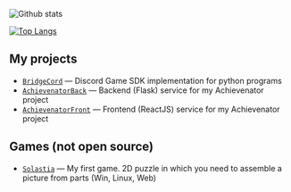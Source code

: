 
![Github stats](https://github-readme-stats.vercel.app/api?username=onyx1a&show_icons=true&theme=radical&include_all_commits=true&count_private=true)

[![Top Langs](https://github-readme-stats.vercel.app/api/top-langs/?username=onyx1a&hide=html,C&layout=compact&theme=radical)](https://github.com/anuraghazra/github-readme-stats)

## My projects
- [`BridgeCord`](https://github.com/onyx1a/BridgeCord) — Discord Game SDK implementation for python programs
- [`AchievenatorBack`](https://github.com/onyx1a/AchievenatorBack) — Backend (Flask) service for my Achievenator project
- [`AchievenatorFront`](https://github.com/onyx1a/AchievenatorFront) — Frontend (ReactJS) service for my Achievenator project
## Games (not open source)
- [`Solastia`](https://onyx1a.itch.io/solastia) —  My first game. 2D puzzle in which you need to assemble a picture from parts (Win, Linux, Web)